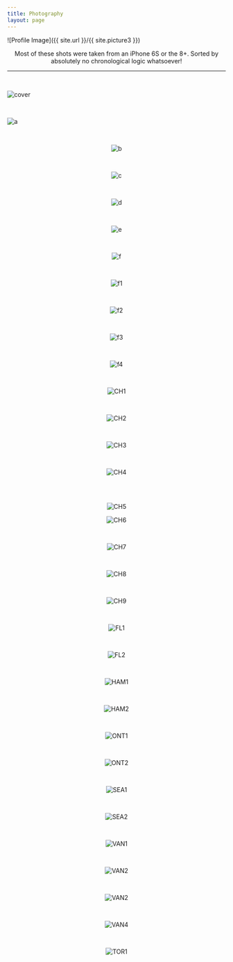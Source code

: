 ```yaml
---
title: Photography 
layout: page
---
```

![Profile Image]({{ site.url }}/{{ site.picture3 }})

<p style="text-align: center">Most of these shots were taken from an iPhone 6S or the 8+. Sorted by absolutely no chronological logic whatsoever!</p>

<hr>

<br />

<div markdown="1">

![cover](assets/images/f2.jpg)

</div>

<br />

<div markdown="1">

![a](assets/images/p1.jpg)

</div>

<br />

 
<div style="text-align: center" markdown="1">

![b](assets/images/0110918.jpg)

</div>

<br />

<div style="text-align: center" markdown="1">

![c](assets/images/100918.jpg)

</div>

<br />

<div style="text-align: center" markdown="1">

![d](assets/images/150918.jpg)

</div>

<br />

<div style="text-align: center" markdown="1">

![e](assets/images/160918.jpg)

</div>

<br />

<div style="text-align: center" markdown="1">

![f](assets/images/010918.jpg)

</div>

<br />

<div style="text-align: center" markdown="1">

![f1](assets/images/020918.jpg)

</div>

<br />

<div style="text-align: center" markdown="1">

![f2](assets/images/030918.jpg)

</div>

<br />

<div style="text-align: center" markdown="1">

![f3](assets/images/040918.jpg)

</div>

<br />

<div style="text-align: center" markdown="1">

![f4](assets/images/050918.jpg)

</div>

<br />

<div style="text-align: center" markdown="1">

![CH1](assets/images/CH1.jpg)

</div>

<br />

<div style="text-align: center" markdown="1">

![CH2](assets/images/CH2.jpg)

</div>

<br />

<div style="text-align: center" markdown="1">

![CH3](assets/images/CH3.jpg)

</div>

<br />

<div style="text-align: center" markdown="1">

![CH4](assets/images/CH4.jpg)

</div>

<br />

<br />

<div style="text-align: center" markdown="1">

![CH5](assets/images/CH5.jpg)

</div>

<div style="text-align: center" markdown="1">

![CH6](assets/images/CH6.jpg)

</div>

<br />

<div style="text-align: center" markdown="1">

![CH7](assets/images/CH7.jpg)

</div>

<br />

<div style="text-align: center" markdown="1">

![CH8](assets/images/CH8.jpg)

</div>

<br />

<div style="text-align: center" markdown="1">

![CH9](assets/images/CH9.jpg)

</div>

<br />

<div style="text-align: center" markdown="1">

![FL1](assets/images/FL1.jpg)

</div>

<br />

<div style="text-align: center" markdown="1">

![FL2](assets/images/FL2.jpg)

</div>

<br />

<div style="text-align: center" markdown="1">

![HAM1](assets/images/HAM1.jpg)

</div>

<br />

<div style="text-align: center" markdown="1">

![HAM2](assets/images/HAM2.jpg)

</div>

<br />

<div style="text-align: center" markdown="1">

![ONT1](assets/images/ONT1.jpg)

</div>

<br />

<div style="text-align: center" markdown="1">

![ONT2](assets/images/ONT2.jpg)

</div>

<br />

<div style="text-align: center" markdown="1">

![SEA1](assets/images/SEA1.jpg)

</div>

<br />

<div style="text-align: center" markdown="1">

![SEA2](assets/images/SEA2.jpg)

</div>

<br />

<div style="text-align: center" markdown="1">

![VAN1](assets/images/VAN1.jpg)

</div>

<br />

<div style="text-align: center" markdown="1">

![VAN2](assets/images/VAN3.jpg)

</div>

<br />

<div style="text-align: center" markdown="1">

![VAN2](assets/images/VAN2.jpg)

</div>

<br />

<div style="text-align: center" markdown="1">

![VAN4](assets/images/VAN4.jpg)

</div>

<br />

<div style="text-align: center" markdown="1">

![TOR1](assets/images/TOR1.jpg)

</div>